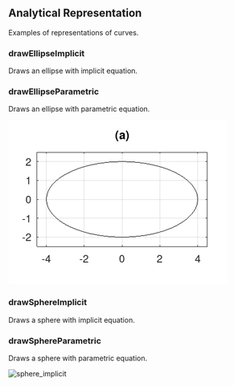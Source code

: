 ## Analytical Representation
Examples of representations of curves.
### drawEllipseImplicit
Draws an ellipse with implicit equation.
### drawEllipseParametric
Draws an ellipse with parametric equation.

![ellipse_implicit](ellipse.gif)

### drawSphereImplicit
Draws a sphere with implicit equation.
### drawSphereParametric
Draws a sphere with parametric equation.

![sphere_implicit](sphere_implicit.svg.png)